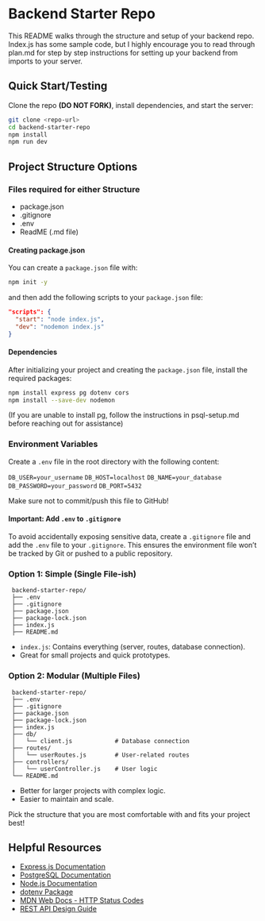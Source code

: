 # Backend Starter Repo
This README walks through the structure and setup of your backend repo. Index.js has some sample code, but I highly encourage you to read through plan.md for step by step instructions for setting up your backend from imports to your server.

## Quick Start/Testing
Clone the repo <strong>(DO NOT FORK)</strong>, install dependencies, and start the server:
 ```bash
 git clone <repo-url>
 cd backend-starter-repo
 npm install
 npm run dev
 ```

## Project Structure Options

### Files required for either Structure
- package.json
- .gitignore
- .env
- ReadME (.md file)

#### Creating package.json 
You can create a `package.json` file with:

```bash
npm init -y
```
and then add the following scripts to your `package.json` file:
```json
"scripts": {
  "start": "node index.js",
  "dev": "nodemon index.js"
}
```
#### Dependencies

After initializing your project and creating the `package.json` file, install the required packages:

```bash
npm install express pg dotenv cors
npm install --save-dev nodemon
```
(If you are unable to install pg, follow the instructions in psql-setup.md before reaching out for assistance)

### Environment Variables

Create a `.env` file in the root directory with the following content:

`DB_USER=your_username`
`DB_HOST=localhost`
`DB_NAME=your_database`
`DB_PASSWORD=your_password`
`DB_PORT=5432`

Make sure not to commit/push this file to GitHub!

#### Important: Add `.env` to `.gitignore`

To avoid accidentally exposing sensitive data, create a `.gitignore` file and add the `.env` file to your `.gitignore`. This ensures the environment file won’t be tracked by Git or pushed to a public repository.

### Option 1: Simple (Single File-ish)

```
 backend-starter-repo/
 ├── .env
 ├── .gitignore
 ├── package.json
 ├── package-lock.json
 ├── index.js
 ├── README.md
```
- `index.js`: Contains everything (server, routes, database connection).
- Great for small projects and quick prototypes.

### Option 2: Modular (Multiple Files)
```
 backend-starter-repo/
 ├── .env
 ├── .gitignore
 ├── package.json
 ├── package-lock.json
 ├── index.js
 ├── db/
 │   └── client.js            # Database connection
 ├── routes/
 │   └── userRoutes.js        # User-related routes
 ├── controllers/
 │   └── userController.js    # User logic
 └── README.md
 ```

 - Better for larger projects with complex logic.
 - Easier to maintain and scale.

 Pick the structure that you are most comfortable with and fits your project best!

## Helpful Resources
- [Express.js Documentation](https://expressjs.com/)
- [PostgreSQL Documentation](https://www.postgresql.org/docs/)
- [Node.js Documentation](https://nodejs.org/en/docs)
- [dotenv Package](https://www.npmjs.com/package/dotenv)
- [MDN Web Docs - HTTP Status Codes](https://developer.mozilla.org/en-US/docs/Web/HTTP/Status)
- [REST API Design Guide](https://www.restapitutorial.com/)